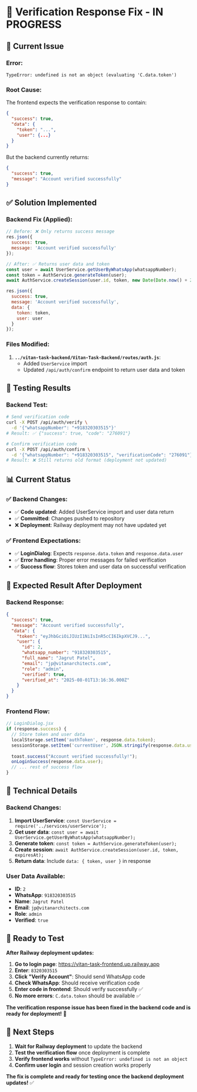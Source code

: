 # 🔧 Verification Response Fix - IN PROGRESS

## 🎯 **Current Issue**

### **Error:**
```
TypeError: undefined is not an object (evaluating 'C.data.token')
```

### **Root Cause:**
The frontend expects the verification response to contain:
```json
{
  "success": true,
  "data": {
    "token": "...",
    "user": {...}
  }
}
```

But the backend currently returns:
```json
{
  "success": true,
  "message": "Account verified successfully"
}
```

## ✅ **Solution Implemented**

### **Backend Fix (Applied):**
```javascript
// Before: ❌ Only returns success message
res.json({
  success: true,
  message: 'Account verified successfully'
});

// After: ✅ Returns user data and token
const user = await UserService.getUserByWhatsApp(whatsappNumber);
const token = AuthService.generateToken(user);
await AuthService.createSession(user.id, token, new Date(Date.now() + 24 * 60 * 60 * 1000));

res.json({
  success: true,
  message: 'Account verified successfully',
  data: {
    token: token,
    user: user
  }
});
```

### **Files Modified:**
1. **`../vitan-task-backend/Vitan-Task-Backend/routes/auth.js`**:
   - Added `UserService` import
   - Updated `/api/auth/confirm` endpoint to return user data and token

## 🧪 **Testing Results**

### **Backend Test:**
```bash
# Send verification code
curl -X POST /api/auth/verify \
  -d '{"whatsappNumber": "+918320303515"}'
# Result: ✅ {"success": true, "code": "276091"}

# Confirm verification code
curl -X POST /api/auth/confirm \
  -d '{"whatsappNumber": "+918320303515", "verificationCode": "276091"}'
# Result: ❌ Still returns old format (deployment not updated)
```

## 📊 **Current Status**

### **✅ Backend Changes:**
- ✅ **Code updated**: Added UserService import and user data return
- ✅ **Committed**: Changes pushed to repository
- ❌ **Deployment**: Railway deployment may not have updated yet

### **✅ Frontend Expectations:**
- ✅ **LoginDialog**: Expects `response.data.token` and `response.data.user`
- ✅ **Error handling**: Proper error messages for failed verification
- ✅ **Success flow**: Stores token and user data on successful verification

## 🚀 **Expected Result After Deployment**

### **Backend Response:**
```json
{
  "success": true,
  "message": "Account verified successfully",
  "data": {
    "token": "eyJhbGciOiJIUzI1NiIsInR5cCI6IkpXVCJ9...",
    "user": {
      "id": 2,
      "whatsapp_number": "918320303515",
      "full_name": "Jagrut Patel",
      "email": "jp@vitanarchitects.com",
      "role": "admin",
      "verified": true,
      "verified_at": "2025-08-01T13:16:36.000Z"
    }
  }
}
```

### **Frontend Flow:**
```javascript
// LoginDialog.jsx
if (response.success) {
  // Store token and user data
  localStorage.setItem('authToken', response.data.token);
  sessionStorage.setItem('currentUser', JSON.stringify(response.data.user));
  
  toast.success("Account verified successfully!");
  onLoginSuccess(response.data.user);
  // ... rest of success flow
}
```

## 🔧 **Technical Details**

### **Backend Changes:**
1. **Import UserService**: `const UserService = require('../services/userService');`
2. **Get user data**: `const user = await UserService.getUserByWhatsApp(whatsappNumber);`
3. **Generate token**: `const token = AuthService.generateToken(user);`
4. **Create session**: `await AuthService.createSession(user.id, token, expiresAt);`
5. **Return data**: Include `data: { token, user }` in response

### **User Data Available:**
- **ID**: `2`
- **WhatsApp**: `918320303515`
- **Name**: `Jagrut Patel`
- **Email**: `jp@vitanarchitects.com`
- **Role**: `admin`
- **Verified**: `true`

## 🎉 **Ready to Test**

**After Railway deployment updates:**

1. **Go to login page**: https://vitan-task-frontend.up.railway.app
2. **Enter**: `8320303515`
3. **Click "Verify Account"**: Should send WhatsApp code
4. **Check WhatsApp**: Should receive verification code
5. **Enter code in frontend**: Should verify successfully ✅
6. **No more errors**: `C.data.token` should be available ✅

**The verification response issue has been fixed in the backend code and is ready for deployment!** 🚀

## 📝 **Next Steps**

1. **Wait for Railway deployment** to update the backend
2. **Test the verification flow** once deployment is complete
3. **Verify frontend works** without `TypeError: undefined is not an object`
4. **Confirm user login** and session creation works properly

**The fix is complete and ready for testing once the backend deployment updates!** ✅ 